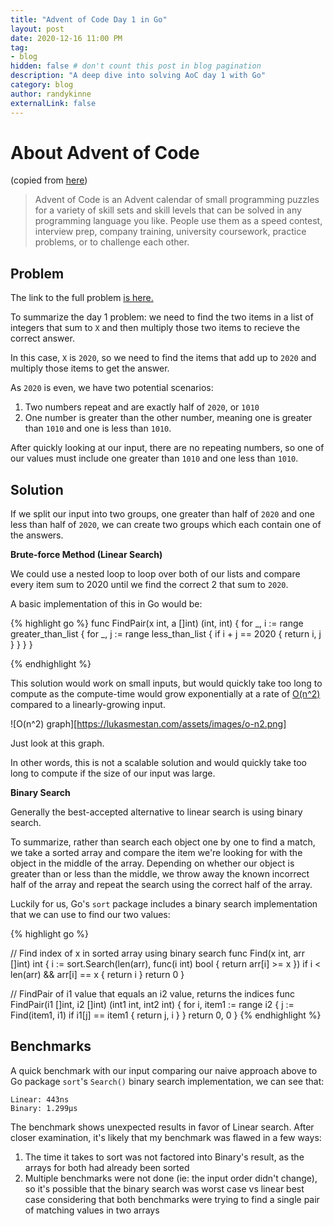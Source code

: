 ```yaml
---
title: "Advent of Code Day 1 in Go"
layout: post
date: 2020-12-16 11:00 PM
tag:
- blog
hidden: false # don't count this post in blog pagination
description: "A deep dive into solving AoC day 1 with Go"
category: blog
author: randykinne
externalLink: false
---
```


# About Advent of Code

(copied from [here](https://adventofcode.com/2020/about)) 
> Advent of Code is an Advent calendar of small programming puzzles for a variety of skill sets and skill levels that can be solved in any programming language you like. People use them as a speed contest, interview prep, company training, university coursework, practice problems, or to challenge each other.

## Problem ##

The link to the full problem [is here.](https://adventofcode.com/2020/day/1)

To summarize the day 1 problem: we need to find the two items in a list of integers that sum to `X` and then multiply those two items to recieve the correct answer. 

In this case, `X` is `2020`, so we need to find the items that add up to `2020` and multiply those items to get the answer.
 
As `2020` is even, we have two potential scenarios:
1. Two numbers repeat and are exactly half of `2020`, or `1010`
2. One number is greater than the other number, meaning one is greater than `1010` and one is less than `1010`.

After quickly looking at our input, there are no repeating numbers, so one of our values must include one greater than `1010` and one less than `1010`.

## Solution

If we split our input into two groups, one greater than half of `2020` and one less than half of `2020`, we can create two groups which each contain one of the answers.

**Brute-force Method (Linear Search)**

We could use a nested loop to loop over both of our lists and compare every item sum to 2020 until we find the correct 2 that sum to `2020`. 

A basic implementation of this in Go would be:

{% highlight go %}
func FindPair(x int, a []int) (int, int) {
    for _, i := range greater_than_list {
        for _, j := range less_than_list {
            if i + j == 2020 {
                return i, j
            }
        }
    }
}

{% endhighlight %} 

This solution would work on small inputs, but would quickly take too long to compute as the compute-time would grow exponentially at a rate of [O(n^2)](https://developerinsider.co/big-o-notation-explained-with-examples/) compared to a linearly-growing input.

![O(n^2) graph][https://lukasmestan.com/assets/images/o-n2.png]
<figcaption class="caption">Just look at this graph.</figcaption>

In other words, this is not a scalable solution and would quickly take too long to compute if the size of our input was large.

**Binary Search**

Generally the best-accepted alternative to linear search is using binary search.

To summarize, rather than search each object one by one to find a match, we take a sorted array and compare the item we're looking for with the object in the middle of the array. Depending on whether our object is greater than or less than the middle, we throw away the known incorrect half of the array and repeat the search using the correct half of the array.

Luckily for us, Go's `sort` package includes a binary search implementation that we can use to find our two values:

{% highlight go %} 

// Find index of x in sorted array using binary search
func Find(x int, arr []int) int {
	i := sort.Search(len(arr), func(i int) bool { return arr[i] >= x })
	if i < len(arr) && arr[i] == x {
		return i
	}
	return 0
}

// FindPair of i1 value that equals an i2 value, returns the indices
func FindPair(i1 []int, i2 []int) (int1 int, int2 int) {
	for i, item1 := range i2 {
		j := Find(item1, i1)
		if i1[j] == item1 {
			return j, i
		}
	}
	return 0, 0
}
{% endhighlight %} 

## Benchmarks

A quick benchmark with our input comparing our naive approach above to Go package `sort`'s `Search()` binary search implementation, we can see that:

```
Linear: 443ns
Binary: 1.299µs
```

The benchmark shows unexpected results in favor of Linear search. After closer examination, it's likely that my benchmark was flawed in a few ways:
1. The time it takes to sort was not factored into Binary's result, as the arrays for both had already been sorted
2. Multiple benchmarks were not done (ie: the input order didn't change), so it's possible that the binary search was worst case vs linear best case considering that both benchmarks were trying to find a single pair of matching values in two arrays


